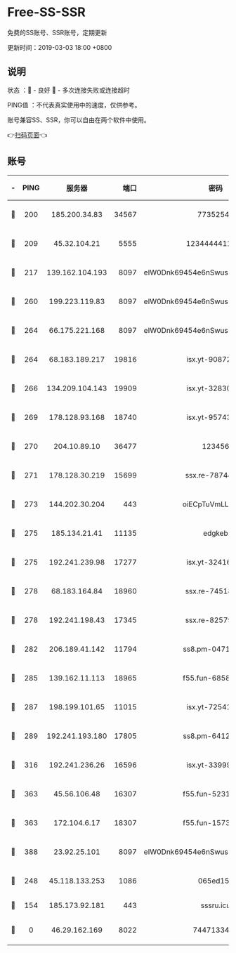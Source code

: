 # Free-SS-SSR

免费的SS账号、SSR账号，定期更新

更新时间：2019-03-03 18:00 +0800

## 说明

状态     ：🙂 - 良好 🙁 - 多次连接失败或连接超时

PING值   ：不代表真实使用中的速度，仅供参考。

账号兼容SS、SSR，你可以自由在两个软件中使用。

👉[扫码页面](https://liesauer.github.io/free-ss-ssr.github.io/)👈

## 账号

|-|PING|服务器|端口|密码|加密方式|区域|
|:----:|:----:|:-----:|-----:|:----:|:----:|:----:|
|🙂|200|185.200.34.83|34567|77352549|aes-256-cfb|US|
|🙂|209|45.32.104.21|5555|1234444411111|aes-256-cfb|SG|
|🙂|217|139.162.104.193|8097|eIW0Dnk69454e6nSwuspv9DmS201tQ0D|aes-256-cfb|JP|
|🙂|260|199.223.119.83|8097|eIW0Dnk69454e6nSwuspv9DmS201tQ0D|aes-256-cfb|US|
|🙂|264|66.175.221.168|8097|eIW0Dnk69454e6nSwuspv9DmS201tQ0D|aes-256-cfb|US|
|🙂|264|68.183.189.217|19816|isx.yt-90872809|aes-256-cfb|SG|
|🙂|266|134.209.104.143|19909|isx.yt-32830951|aes-256-cfb|SG|
|🙂|269|178.128.93.168|18740|isx.yt-95743585|aes-256-cfb|SG|
|🙂|270|204.10.89.10|36477|123456|aes-256-cfb|US|
|🙂|271|178.128.30.219|15699|ssx.re-78744964|aes-256-cfb|SG|
|🙂|273|144.202.30.204|443|oiECpTuVmLLxk4Ts|aes-256-cfb|US|
|🙂|275|185.134.21.41|11135|edgkeb|aes-256-cfb|GB|
|🙂|275|192.241.239.98|17277|isx.yt-32416797|aes-256-cfb|US|
|🙂|278|68.183.164.84|18960|ssx.re-74518385|aes-256-cfb|US|
|🙂|278|192.241.198.43|17345|ssx.re-82579728|aes-256-cfb|US|
|🙂|282|206.189.41.142|11794|ss8.pm-04714048|aes-256-cfb|SG|
|🙂|285|139.162.11.113|18965|f55.fun-68582887|aes-256-cfb|SG|
|🙂|287|198.199.101.65|11015|isx.yt-72541934|aes-256-cfb|US|
|🙂|289|192.241.193.180|17805|ss8.pm-64125416|aes-256-cfb|US|
|🙂|316|192.241.236.26|16596|isx.yt-33999911|aes-256-cfb|US|
|🙂|363|45.56.106.48|16307|f55.fun-52314047|aes-256-cfb|US|
|🙂|363|172.104.6.17|18307|f55.fun-15739301|aes-256-cfb|US|
|🙂|388|23.92.25.101|8097|eIW0Dnk69454e6nSwuspv9DmS201tQ0D|aes-256-cfb|US|
|🙂|248|45.118.133.253|1086|065ed15a|aes-256-cfb|SG|
|🙁|154|185.173.92.181|443|sssru.icu|rc4-md5|RU|
|🙁|0|46.29.162.169|8022|7447133485|aes-256-cfb|RU|
